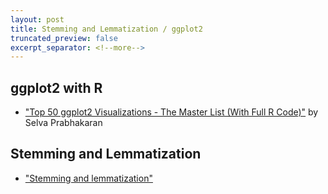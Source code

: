 ```yaml
---
layout: post
title: Stemming and Lemmatization / ggplot2
truncated_preview: false
excerpt_separator: <!--more-->
---
```


## ggplot2 with R

* ["Top 50 ggplot2 Visualizations - The Master List (With Full R Code)"](http://r-statistics.co/Top50-Ggplot2-Visualizations-MasterList-R-Code.html) by Selva Prabhakaran

## Stemming and Lemmatization

* ["Stemming and lemmatization"](https://nlp.stanford.edu/IR-book/html/htmledition/stemming-and-lemmatization-1.html) 
